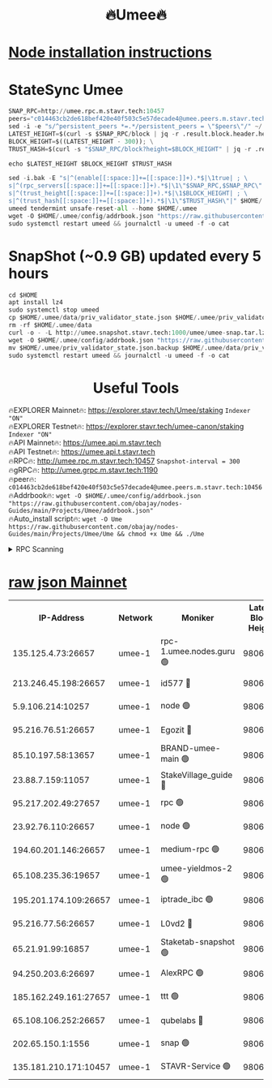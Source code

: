 <h1 align="center"> 🔥Umee🔥</h1>


[Node installation instructions](https://github.com/obajay/nodes-Guides/tree/main/Projects/Umee)
=
# StateSync Umee
```python
SNAP_RPC=http://umee.rpc.m.stavr.tech:10457
peers="c014463cb2de618bef420e40f503c5e57decade4@umee.peers.m.stavr.tech:10456"
sed -i -e "s/^persistent_peers *=.*/persistent_peers = \"$peers\"/" ~/.umee/config/config.toml
LATEST_HEIGHT=$(curl -s $SNAP_RPC/block | jq -r .result.block.header.height); \
BLOCK_HEIGHT=$((LATEST_HEIGHT - 300)); \
TRUST_HASH=$(curl -s "$SNAP_RPC/block?height=$BLOCK_HEIGHT" | jq -r .result.block_id.hash)

echo $LATEST_HEIGHT $BLOCK_HEIGHT $TRUST_HASH

sed -i.bak -E "s|^(enable[[:space:]]+=[[:space:]]+).*$|\1true| ; \
s|^(rpc_servers[[:space:]]+=[[:space:]]+).*$|\1\"$SNAP_RPC,$SNAP_RPC\"| ; \
s|^(trust_height[[:space:]]+=[[:space:]]+).*$|\1$BLOCK_HEIGHT| ; \
s|^(trust_hash[[:space:]]+=[[:space:]]+).*$|\1\"$TRUST_HASH\"|" $HOME/.umee/config/config.toml
umeed tendermint unsafe-reset-all --home $HOME/.umee
wget -O $HOME/.umee/config/addrbook.json "https://raw.githubusercontent.com/obajay/nodes-Guides/main/Projects/Umee/addrbook.json"
sudo systemctl restart umeed && journalctl -u umeed -f -o cat
```
# SnapShot (~0.9 GB) updated every 5 hours
```python
cd $HOME
apt install lz4
sudo systemctl stop umeed
cp $HOME/.umee/data/priv_validator_state.json $HOME/.umee/priv_validator_state.json.backup
rm -rf $HOME/.umee/data
curl -o - -L http://umee.snapshot.stavr.tech:1000/umee/umee-snap.tar.lz4 | lz4 -c -d - | tar -x -C $HOME/.umee --strip-components 2
wget -O $HOME/.umee/config/addrbook.json "https://raw.githubusercontent.com/obajay/nodes-Guides/main/Projects/Umee/addrbook.json"
mv $HOME/.umee/priv_validator_state.json.backup $HOME/.umee/data/priv_validator_state.json
sudo systemctl restart umeed && journalctl -u umeed -f -o cat
```
 <h1 align="center"> Useful Tools</h1>

🔥EXPLORER Mainnet🔥:      https://explorer.stavr.tech/Umee/staking             `Indexer "ON"` \
🔥EXPLORER Testnet🔥:        https://explorer.stavr.tech/umee-canon/staking      `Indexer "ON"` \
🔥API Mainnet🔥:                   https://umee.api.m.stavr.tech \
🔥API Testnet🔥:                     https://umee.api.t.stavr.tech \
🔥RPC🔥:                                   http://umee.rpc.m.stavr.tech:10457                     `Snapshot-interval = 300` \
🔥gRPC🔥:                              http://umee.grpc.m.stavr.tech:1190 \
🔥peer🔥:                     `c014463cb2de618bef420e40f503c5e57decade4@umee.peers.m.stavr.tech:10456` \
🔥Addrbook🔥:    ```wget -O $HOME/.umee/config/addrbook.json "https://raw.githubusercontent.com/obajay/nodes-Guides/main/Projects/Umee/addrbook.json"``` \
🔥Auto_install script🔥: ```wget -O Ume https://raw.githubusercontent.com/obajay/nodes-Guides/main/Projects/Umee/Ume && chmod +x Ume && ./Ume```

<details>
<summary>RPC Scanning</summary>

<h2 align="center"> We scan nodes in real time every 4 hours. And we provide the final result of RPC endpoints.
We cannot influence the operation of these nodes in any way. </h2>


```python
If Voting Power is higher than 0 --> then the Node is a validator of the network and may be subject to attack and be a potential threat to the chain.
```
```python
We marked such validators with a red symbol
```

</details>

[raw json Mainnet](https://rpc-check.umeem.stavr.tech/umeem/rpc-umeem-result.json)
=



<table><tr><th>IP-Address</th><th>Network</th><th>Moniker</th><th>Latest Block Height</th><th>Earliest Block Height</th><th>Catching Up</th><th>Tx Index</th><th>Voting Power</th><th>Scan Time</th></tr><tr><td>135.125.4.73:26657</td><td>umee-1</td><td>rpc-1.umee.nodes.guru 🟢</td><td>9806166</td><td>5167386</td><td>False</td><td>on</td><td>0</td><td>2023-12-23T08:21:44.190210650UTC</td></tr><tr><td>213.246.45.198:26657</td><td>umee-1</td><td>id577 🔴</td><td>9806150</td><td>7100001</td><td>False</td><td>on</td><td>35108332</td><td>2023-12-23T08:20:12.862282862UTC</td></tr><tr><td>5.9.106.214:10257</td><td>umee-1</td><td>node 🟢</td><td>9806161</td><td>7942001</td><td>False</td><td>on</td><td>0</td><td>2023-12-23T08:21:14.659166690UTC</td></tr><tr><td>95.216.76.51:26657</td><td>umee-1</td><td>Egozit 🔴</td><td>9806166</td><td>8262001</td><td>False</td><td>off</td><td>38016883</td><td>2023-12-23T08:21:43.757005146UTC</td></tr><tr><td>85.10.197.58:13657</td><td>umee-1</td><td>BRAND-umee-main 🟢</td><td>9806153</td><td>8427832</td><td>False</td><td>on</td><td>0</td><td>2023-12-23T08:20:30.232844526UTC</td></tr><tr><td>23.88.7.159:11057</td><td>umee-1</td><td>StakeVillage_guide 🔴</td><td>9806159</td><td>9137726</td><td>False</td><td>on</td><td>1406758</td><td>2023-12-23T08:21:06.960164522UTC</td></tr><tr><td>95.217.202.49:27657</td><td>umee-1</td><td>rpc 🟢</td><td>9806158</td><td>9440090</td><td>False</td><td>on</td><td>0</td><td>2023-12-23T08:21:00.276868345UTC</td></tr><tr><td>23.92.76.110:26657</td><td>umee-1</td><td>node 🟢</td><td>9806173</td><td>9468001</td><td>False</td><td>on</td><td>0</td><td>2023-12-23T08:22:27.156818486UTC</td></tr><tr><td>194.60.201.146:26657</td><td>umee-1</td><td>medium-rpc 🟢</td><td>9806152</td><td>9484365</td><td>False</td><td>on</td><td>0</td><td>2023-12-23T08:20:23.391829430UTC</td></tr><tr><td>65.108.235.36:19657</td><td>umee-1</td><td>umee-yieldmos-2 🟢</td><td>9806143</td><td>9575548</td><td>False</td><td>on</td><td>0</td><td>2023-12-23T08:19:29.442762117UTC</td></tr><tr><td>195.201.174.109:26657</td><td>umee-1</td><td>iptrade_ibc 🟢</td><td>9806155</td><td>9686001</td><td>False</td><td>on</td><td>0</td><td>2023-12-23T08:20:39.005325698UTC</td></tr><tr><td>95.216.77.56:26657</td><td>umee-1</td><td>L0vd2 🔴</td><td>9806169</td><td>9706169</td><td>False</td><td>off</td><td>37155376</td><td>2023-12-23T08:22:01.459392840UTC</td></tr><tr><td>65.21.91.99:16857</td><td>umee-1</td><td>Staketab-snapshot 🟢</td><td>9806155</td><td>9721001</td><td>False</td><td>off</td><td>0</td><td>2023-12-23T08:20:41.499818915UTC</td></tr><tr><td>94.250.203.6:26697</td><td>umee-1</td><td>AlexRPC 🟢</td><td>9806151</td><td>9722001</td><td>False</td><td>on</td><td>0</td><td>2023-12-23T08:20:25.812723845UTC</td></tr><tr><td>185.162.249.161:27657</td><td>umee-1</td><td>ttt 🟢</td><td>9806158</td><td>9733423</td><td>False</td><td>on</td><td>0</td><td>2023-12-23T08:21:00.503363796UTC</td></tr><tr><td>65.108.106.252:26657</td><td>umee-1</td><td>qubelabs 🔴</td><td>9806153</td><td>9761001</td><td>False</td><td>on</td><td>36497758</td><td>2023-12-23T08:20:30.596563719UTC</td></tr><tr><td>202.65.150.1:1556</td><td>umee-1</td><td>snap 🟢</td><td>9806160</td><td>9801013</td><td>False</td><td>on</td><td>0</td><td>2023-12-23T08:21:12.269793728UTC</td></tr><tr><td>135.181.210.171:10457</td><td>umee-1</td><td>STAVR-Service 🟢</td><td>9806167</td><td>9804901</td><td>False</td><td>on</td><td>0</td><td>2023-12-23T08:21:50.805674517UTC</td></tr></table>